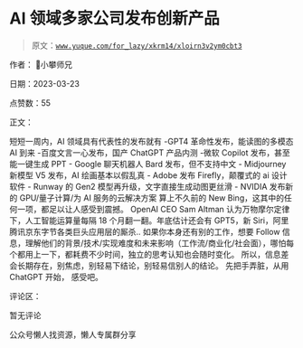 # AI 领域多家公司发布创新产品

> 原文：[`www.yuque.com/for_lazy/xkrm14/xloirn3v2ym0cbt3`](https://www.yuque.com/for_lazy/xkrm14/xloirn3v2ym0cbt3)

作者： 📌小攀师兄

日期：2023-03-23

点赞数：55

正文：

短短一周内，AI 领域具有代表性的发布就有 -GPT4 革命性发布，能读图的多模态 AI 到来 -百度文言一心发布，国产 ChatGPT 产品内测 -微软 Copilot 发布，甚至能一键生成 PPT - Google 聊天机器人 Bard 发布，但不支持中文 - Midjourney 新模型 V5 发布，AI 绘画基本以假乱真 - Adobe 发布 Firefly，颠覆式的 ai 设计软件 - Runway 的 Gen2 模型再升级，文字直接生成动图更丝滑 - NVIDIA 发布新的 GPU/量子计算/为 AI 服务的云解决方案 算上不久前的 New Bing，这其中的任何一项，都足以让人感受到震撼。 OpenAI CEO Sam Altman 认为万物摩尔定律下，人工智能运算量每隔 18 个月翻一翻。年底估计还会有 GPT5，新 Siri，阿里腾讯京东字节各类巨头应用层的厮杀.. 如果你本身还有别的工作，想要 Follow 信息，理解他们的背景/技术/实现难度和未来影响（工作流/商业化/社会面），哪怕每个都用上一下，都耗费不少时间，独立的思考认知也会随时变化。 所以，信息差会长期存在，别焦虑，别轻易下结论，别轻易信别人的结论。 先把手弄脏，从用 ChatGPT 开始， 感受吧。

评论区：

暂无评论

公众号懒人找资源，懒人专属群分享

